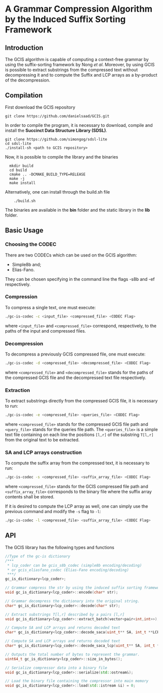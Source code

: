 # A Grammar Compression Algorithm by the Induced Suffix Sorting Framework

## Introduction

The GCIS algorithm is capable of computing a context-free grammar by using the suffix-sorting framework by Nong *et al*. Moreover, by using GCIS is possible to extract substrings from the compressed text without decompressing it and to compute the Suffix and LCP arrays as a by-product of the decompression. 

## Compilation

First download the GCIS repository

```shell
git clone https://github.com/danielsaad/GCIS.git
```

In order to compile the program, it is necessary to download, compile and install the **Succinct Data Structure Library (SDSL)**.

```shell
git clone https://github.com/simongog/sdsl-lite
cd sdsl-lite
./install-sh <path to GCIS repository>
```

Now, it is possible to compile the library and the binaries

```shell
  mkdir build
  cd build
  cmake .. -DCMAKE_BUILD_TYPE=RELEASE
  make -j
  make install
```

Alternatively, one can install through the build.sh file

```shell
    ./build.sh
```

The binaries are available in the **bin** folder and the static library in the  **lib** folder.

## Basic Usage

### Choosing the CODEC

There are two CODECs which can be used on the GCIS algorithm:
- Simple8b and;
- Elias-Fano.

They can be chosen specifying in the command line the flags -s8b and -ef respectively.


### Compression

To compress a single text, one must execute:

```bash
./gc-is-codec -c <input_file> <compressed_file> <CODEC Flag>
```

where `<input_file>` and `<compressed_file>` correspond, respectively, to the paths of the input and compressed files.

### Decompression

To decompress a previously GCIS compressed file, one must execute:


```bash
./gc-is-codec -d <compressed_file> <decompressed_file> <CODEC Flag>
```

where `<compressed_file>` and `<decompressed_file>` stands for the paths of the compressed GCIS file and the decompressed text file respectively.

### Extraction

To extract substrings directly from the compressed GCIS file, it is necessary to run:

```bash
./gc-is-codec -e <compressed_file> <queries_file> <CODEC Flag>
```

where `<compressed_file>` stands for the compressed GCIS file path and `<query_file>` stands for the queries file path. The `<queries_file>` is a simple text file containing on each line the positions `[l,r]` of the substring `T[l,r]` from the original text to be extracted.

### SA and LCP arrays construction

To compute the suffix array from the compressed text, it is necessary to run:

```bash
./gc-is-codec -s <compressed_file> <suffix_array_file> <CODEC Flag>
```
where `<compressed_file>` stands for the GCIS compressed file path and `<suffix_array_file>` corresponds to the binary file where the suffix array contents shall be stored. 

If it is desired to compute the LCP array as well, one can simply use the previous command and modify the `-s` flag to `-l`:

```bash
./gc-is-codec -l <compressed_file> <suffix_array_file> <CODEC Flag>
```


## API

The GCIS library has the following types and functions

```cpp
//Type of the gc-is dictionary
/***
 * lcp_coder can be gcis_s8b_codec (simple8b encoding/decoding)
 * or gcis_eliasfano_codec (Elias-Fano encoding/decoding)
 ***/
gc_is_dictionary<lcp_coder>;

// Grammar compress the str by using the induced suffix sorting framework
void gc_is_dictionary<lcp_coder>::encode(char* str);

// Grammar decompress the dictionary into the original string.
char* gc_is_dictionary<lcp_coder>::decode(char* str);

// Extract substrings T[l,r] described by a pairs [l,r]
void gc_is_dictionary<lcp_coder>::extract_batch(vector<pair<int,int>>);

// Compute SA and LCP arrays and returns decoded text
char* gc_is_dictionary<lcp_coder>::decode_saca(uint_t** SA, int_t **LCP);

// Compute SA and LCP arrays and returns decoded text
char* gc_is_dictionary<lcp_coder>::decode_saca_lcp(uint_t** SA, int_t **LCP);

// Outputs the total number of bytes to represent the grammar.
uint64_t gc_is_dictionary<lcp_coder>::size_in_bytes();

// Serialize compressor data into a binary file
void gc_is_dictionary<lcp_coder>::serialize(std::ostream&);

// Load the binary file containing the compressor into main memory
void gc_is_dictionary<lcp_coder>::load(std::istream &i) = 0;


```

